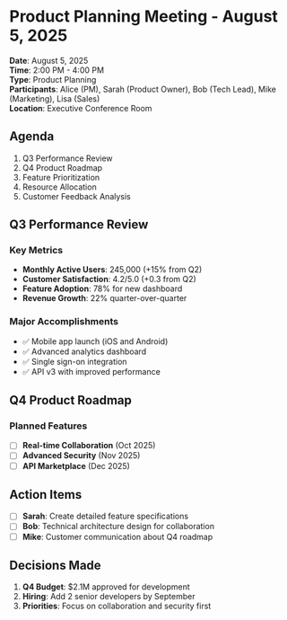 # Product Planning Meeting - August 5, 2025

**Date**: August 5, 2025  
**Time**: 2:00 PM - 4:00 PM  
**Type**: Product Planning  
**Participants**: Alice (PM), Sarah (Product Owner), Bob (Tech Lead), Mike (Marketing), Lisa (Sales)  
**Location**: Executive Conference Room  

## Agenda
1. Q3 Performance Review
2. Q4 Product Roadmap
3. Feature Prioritization
4. Resource Allocation
5. Customer Feedback Analysis

## Q3 Performance Review

### Key Metrics
- **Monthly Active Users**: 245,000 (+15% from Q2)
- **Customer Satisfaction**: 4.2/5.0 (+0.3 from Q2)
- **Feature Adoption**: 78% for new dashboard
- **Revenue Growth**: 22% quarter-over-quarter

### Major Accomplishments
- ✅ Mobile app launch (iOS and Android)
- ✅ Advanced analytics dashboard
- ✅ Single sign-on integration
- ✅ API v3 with improved performance

## Q4 Product Roadmap

### Planned Features
- [ ] **Real-time Collaboration** (Oct 2025)
- [ ] **Advanced Security** (Nov 2025)
- [ ] **API Marketplace** (Dec 2025)

## Action Items
- [ ] **Sarah**: Create detailed feature specifications
- [ ] **Bob**: Technical architecture design for collaboration
- [ ] **Mike**: Customer communication about Q4 roadmap

## Decisions Made
1. **Q4 Budget**: $2.1M approved for development
2. **Hiring**: Add 2 senior developers by September
3. **Priorities**: Focus on collaboration and security first

